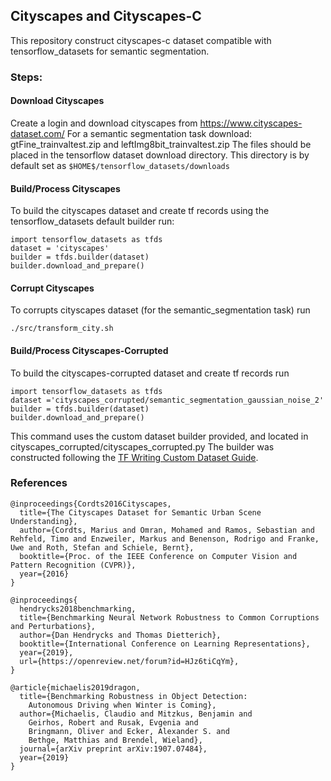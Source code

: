 ## Cityscapes and Cityscapes-C

This repository construct cityscapes-c dataset compatible with tensorflow_datasets for semantic segmentation.

### Steps:

#### Download Cityscapes 

Create a login and download cityscapes from https://www.cityscapes-dataset.com/
For a semantic segmentation task download: gtFine_trainvaltest.zip and leftImg8bit_trainvaltest.zip
The files should be placed in the tensorflow dataset download directory.
This directory is by default set as ```$HOME$/tensorflow_datasets/downloads```

#### Build/Process Cityscapes 

To build the cityscapes dataset and create tf records using the tensorflow_datasets default builder run:
```
import tensorflow_datasets as tfds
dataset = 'cityscapes'
builder = tfds.builder(dataset)
builder.download_and_prepare()
```
#### Corrupt  Cityscapes 

To corrupts cityscapes dataset (for the semantic_segmentation task) run <br> 
```
./src/transform_city.sh 
```

#### Build/Process  Cityscapes-Corrupted
To build the cityscapes-corrupted dataset and create tf records run <br>
```
import tensorflow_datasets as tfds
dataset ='cityscapes_corrupted/semantic_segmentation_gaussian_noise_2'
builder = tfds.builder(dataset)
builder.download_and_prepare()
```
This command uses the custom dataset builder provided, and located in cityscapes_corrupted/cityscapes_corrupted.py
The builder was constructed following the [TF Writing Custom Dataset Guide](https://www.tensorflow.org/datasets/add_dataset).

### References
```
@inproceedings{Cordts2016Cityscapes,
  title={The Cityscapes Dataset for Semantic Urban Scene Understanding},
  author={Cordts, Marius and Omran, Mohamed and Ramos, Sebastian and Rehfeld, Timo and Enzweiler, Markus and Benenson, Rodrigo and Franke, Uwe and Roth, Stefan and Schiele, Bernt},
  booktitle={Proc. of the IEEE Conference on Computer Vision and Pattern Recognition (CVPR)},
  year={2016}
}

@inproceedings{
  hendrycks2018benchmarking,
  title={Benchmarking Neural Network Robustness to Common Corruptions and Perturbations},
  author={Dan Hendrycks and Thomas Dietterich},
  booktitle={International Conference on Learning Representations},
  year={2019},
  url={https://openreview.net/forum?id=HJz6tiCqYm},
}

@article{michaelis2019dragon,
  title={Benchmarking Robustness in Object Detection: 
    Autonomous Driving when Winter is Coming},
  author={Michaelis, Claudio and Mitzkus, Benjamin and 
    Geirhos, Robert and Rusak, Evgenia and 
    Bringmann, Oliver and Ecker, Alexander S. and 
    Bethge, Matthias and Brendel, Wieland},
  journal={arXiv preprint arXiv:1907.07484},
  year={2019}
}
```


